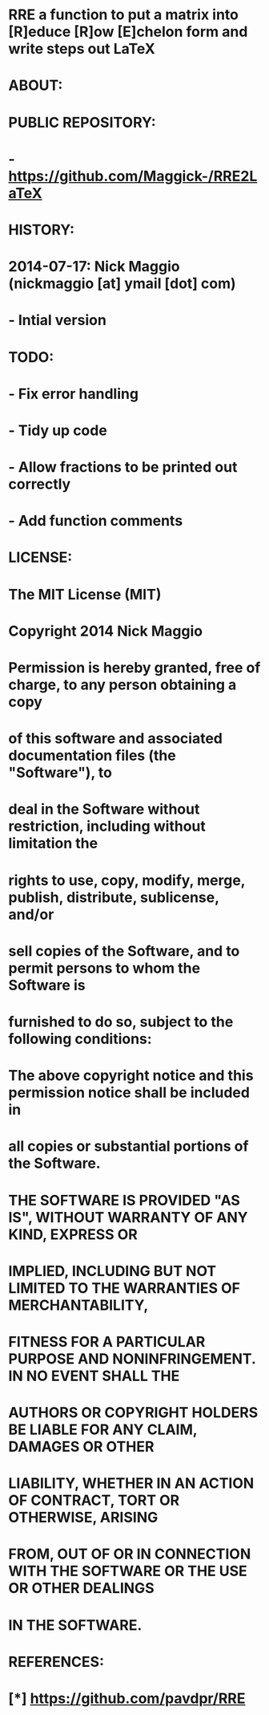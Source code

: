 # RRE a function to put a matrix into [R]educe [R]ow [E]chelon form and write steps out LaTeX
#
# ABOUT:
#
# PUBLIC REPOSITORY:
#   - https://github.com/Maggick-/RRE2LaTeX
#
# HISTORY:
#   2014-07-17: Nick Maggio (nickmaggio [at] ymail [dot] com)
#   - Intial version
#
# TODO:
#   - Fix error handling
#   - Tidy up code
#   - Allow fractions to be printed out correctly
#   - Add function comments
#
# LICENSE:
#   The MIT License (MIT)
#
#   Copyright 2014 Nick Maggio
#   
#   Permission is hereby granted, free of charge, to any person obtaining a copy
#   of this software and associated documentation files (the "Software"), to 
#   deal in the Software without restriction, including without limitation the 
#   rights to use, copy, modify, merge, publish, distribute, sublicense, and/or 
#   sell copies of the Software, and to permit persons to whom the Software is 
#   furnished to do so, subject to the following conditions:
#
#   The above copyright notice and this permission notice shall be included in 
#   all copies or substantial portions of the Software.
#
#   THE SOFTWARE IS PROVIDED "AS IS", WITHOUT WARRANTY OF ANY KIND, EXPRESS OR
#   IMPLIED, INCLUDING BUT NOT LIMITED TO THE WARRANTIES OF MERCHANTABILITY, 
#   FITNESS FOR A PARTICULAR PURPOSE AND NONINFRINGEMENT. IN NO EVENT SHALL THE 
#   AUTHORS OR COPYRIGHT HOLDERS BE LIABLE FOR ANY CLAIM, DAMAGES OR OTHER 
#   LIABILITY, WHETHER IN AN ACTION OF CONTRACT, TORT OR OTHERWISE, ARISING 
#   FROM, OUT OF OR IN CONNECTION WITH THE SOFTWARE OR THE USE OR OTHER DEALINGS 
#   IN THE SOFTWARE.
#
# REFERENCES:
#   [*] https://github.com/pavdpr/RRE
#
#